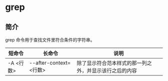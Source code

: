 # grep

## 简介

grep 命令用于查找文件里符合条件的字符串。

|短命令|长命令|说明|
|---|---|---|
|-A <行数>|--after-context=<行数>|除了显示符合范本样式的那一列之外，并显示该行之后的内容|

